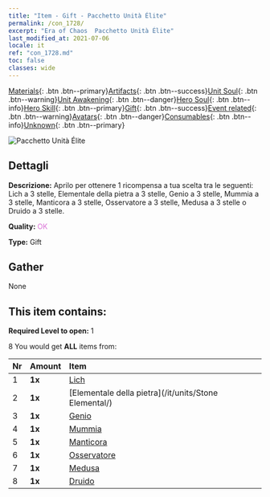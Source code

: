 ```yaml
---
title: "Item - Gift - Pacchetto Unità Élite"
permalink: /con_1728/
excerpt: "Era of Chaos  Pacchetto Unità Élite"
last_modified_at: 2021-07-06
locale: it
ref: "con_1728.md"
toc: false
classes: wide
---
```

 [Materials](/ItemsIT/){: .btn .btn--primary}[Artifacts](/ItemsIT/Artifacts/){: .btn .btn--success}[Unit Soul](/ItemsIT/UnitSoul/){: .btn .btn--warning}[Unit Awakening](/ItemsIT/UnitAwakening/){: .btn .btn--danger}[Hero Soul](/ItemsIT/HeroSoul/){: .btn .btn--info}[Hero Skill](/ItemsIT/HeroSkill/){: .btn .btn--primary}[Gift](/ItemsIT/Gift/){: .btn .btn--success}[Event related](/ItemsIT/Events/){: .btn .btn--warning}[Avatars](/ItemsIT/Avatars/){: .btn .btn--danger}[Consumables](/ItemsIT/Consumables/){: .btn .btn--info}[Unknown](/ItemsIT/Unknown/){: .btn .btn--primary}

 ![Pacchetto Unità Élite](/images/t/i_907054.png)

## Dettagli
 **Descrizione:** Aprilo per ottenere 1 ricompensa a tua scelta tra le seguenti: Lich a 3 stelle, Elementale della pietra a 3 stelle, Genio a 3 stelle, Mummia a 3 stelle, Manticora a 3 stelle, Osservatore a 3 stelle, Medusa a 3 stelle o Druido a 3 stelle.

 **Quality:** <span style="color: #DA70D6">OK</span>

 **Type:** Gift

## Gather

  None

## This item contains:

 **Required Level to open:** 1

 8 You would get **ALL** items  from:

  | Nr | Amount |     Item    |
  |:---|:-------|:------------|
  | 1 |  **1x** | [Lich](/it/units/Lich/) |  | 
  | 2 |  **1x** | [Elementale della pietra](/it/units/Stone Elemental/) |  | 
  | 3 |  **1x** | [Genio](/it/units/Genie/) |  | 
  | 4 |  **1x** | [Mummia](/it/units/Mummy/) |  | 
  | 5 |  **1x** | [Manticora](/it/units/Manticore/) |  | 
  | 6 |  **1x** | [Osservatore](/it/units/Beholder/) |  | 
  | 7 |  **1x** | [Medusa](/it/units/Medusa/) |  | 
  | 8 |  **1x** | [Druido](/it/units/Druid/) |  | 
